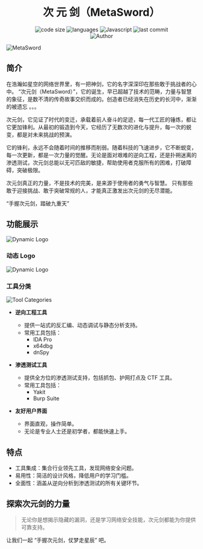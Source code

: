 <h1 align="center">次 元 剑（MetaSword）</h1>

<p align="center">
  <img src="https://img.shields.io/github/languages/code-size/nanchengcyu/TechMindWave-backend" alt="code size"/>
  <img src="https://img.shields.io/github/languages/count/nanchengcyu/TechMindWave-backend" alt="languages"/>
  <img src="https://img.shields.io/badge/Javascript-blue-0" alt="Javascript"/>
  <img src="https://img.shields.io/github/last-commit/nanchengcyu/TechMindWave-backend" alt="last commit"/><br>
  <img src="https://img.shields.io/badge/Author-VoxShadow-orange" alt="Author" />
</p>

<img src="https://meta.natapp4.cc/usr/uploads/2024/08/4075296637.png" alt="MetaSword"/>

## 简介

在浩瀚如星空的网络世界里，有一把神剑，它的名字深深印在那些敢于挑战者的心中。 “次元剑（MetaSword）”，它的诞生，早已超越了技术的范畴，力量与智慧的象征，是数不清的传奇故事交织而成的。创造者已经消失在历史的长河中，渐渐的被遗忘 。。。

次元剑，它见证了时代的变迁，承载着前人奋斗的足迹，每一代工匠的锤炼，都让它更加锋利。从最初的锻造到今天，它经历了无数次的进化与提升，每一次的蜕变，都是对未来挑战的预演。

它的锋利，永远不会随着时间的推移而削弱。随着科技的飞速进步，它不断蜕变，每一次更新，都是一次力量的觉醒。无论是面对艰难的逆向工程，还是扑朔迷离的渗透测试，次元剑总能以无可匹敌的敏捷，帮助使用者克服所有的困难，打破障碍，突破极限。

次元剑真正的力量，不是技术的完美，是来源于使用者的勇气与智慧。
只有那些敢于迎接挑战、敢于突破常规的人，才能真正激发出次元剑的无尽潜能。

“手握次元剑，踏破九重天”

## 功能展示

![Dynamic Logo](https://meta.natapp4.cc/usr/uploads/2024/11/2043666321.png)

### 动态 Logo

![Dynamic Logo](https://meta.natapp4.cc/usr/uploads/2024/11/1238572648.png)


### 工具分类

![Tool Categories](https://meta.natapp4.cc/usr/uploads/2024/11/1349289929.png)

- **逆向工程工具**
  - 提供一站式的反汇编、动态调试与静态分析支持。
  - 常用工具包括：
    - IDA Pro
    - x64dbg
    - dnSpy

- **渗透测试工具**
  - 提供全方位的渗透测试支持，包括抓包、护网打点及 CTF 工具。
  - 常用工具包括：
    - Yakit
    - Burp Suite

- **友好用户界面**
  - 界面直观，操作简单。
  - 无论是专业人士还是初学者，都能快速上手。

## 特点

- 工具集成：集合行业领先工具，发现网络安全问题。
- 易用性：简洁的设计风格，降低用户的学习门槛。
- 全面性：涵盖从逆向分析到渗透测试的所有关键环节。


## 探索次元剑的力量

> 无论你是想揭示隐藏的漏洞，还是学习网络安全技能，次元剑都能为你提供可靠支持。

让我们一起 “手握次元剑，仗梦走星辰” 吧。
